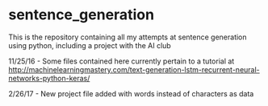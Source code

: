# sentence_generation

This is the repository containing all my attempts at sentence generation using python, including a project with the AI club

11/25/16 - Some files contained here currently pertain to a tutorial at http://machinelearningmastery.com/text-generation-lstm-recurrent-neural-networks-python-keras/

2/26/17 - New project file added with words instead of characters as data
